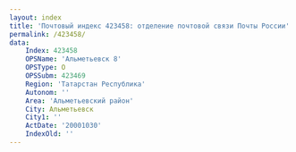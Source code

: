 ```yaml
---
layout: index
title: 'Почтовый индекс 423458: отделение почтовой связи Почты России'
permalink: /423458/
data:
    Index: 423458
    OPSName: 'Альметьевск 8'
    OPSType: О
    OPSSubm: 423469
    Region: 'Татарстан Республика'
    Autonom: ''
    Area: 'Альметьевский район'
    City: Альметьевск
    City1: ''
    ActDate: '20001030'
    IndexOld: ''
---
```

